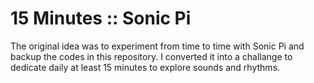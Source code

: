 # 15 Minutes :: Sonic Pi
The original idea was to experiment from time to time with Sonic Pi and backup the codes in this repository. I converted it into a challange to dedicate daily at least 15 minutes to explore sounds and rhythms.
